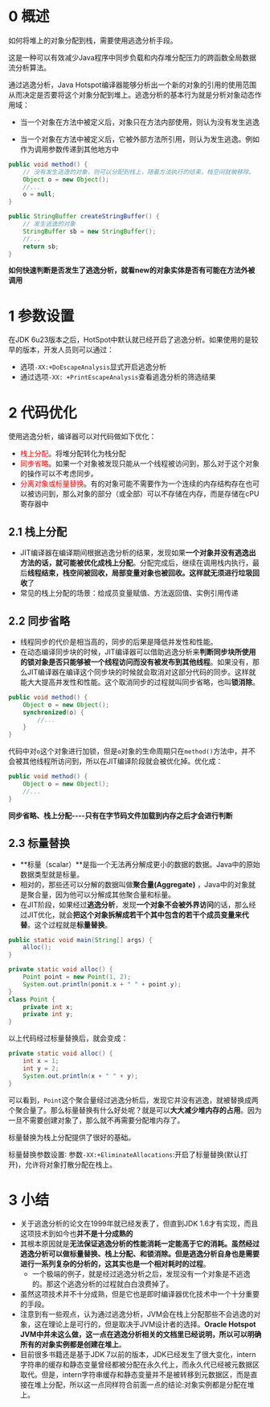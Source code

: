 # 0 概述

如何将堆上的对象分配到栈，需要使用逃逸分析手段。

这是一种可以有效减少Java程序中同步负载和内存堆分配压力的跨函数全局数据流分析算法。

通过逃逸分析，Java Hotspot编译器能够分析出一个新的对象的引用的使用范围从而决定是否要将这个对象分配到堆上。逃逸分析的基本行为就是分析对象动态作用域：

- 当一个对象在方法中被定义后，对象只在方法内部使用，则认为没有发生逃逸

- 当一个对象在方法中被定义后，它被外部方法所引用，则认为发生逃逸。例如作为调用参数传递到其他地方中

```java
public void method() {
    // 没有发生逃逸的对象，则可以分配到栈上，随着方法执行的结束，栈空间就被移除。
    Object o = new Object();
    //...
    o = null;
}

public StringBuffer createStringBuffer() {
    // 发生逃逸的对象
    StringBuffer sb = new StringBuffer();
    //...
    return sb;
}
```

**如何快速判断是否发生了逃逸分析，就看new的对象实体是否有可能在方法外被调用**

# 1 参数设置

在JDK 6u23版本之后，HotSpot中默认就已经开启了逃逸分析。如果使用的是较早的版本，开发人员则可以通过：

- 选项`-XX:+DoEscapeAnalysis`显式开启逃逸分析
- 通过选项`-XX: +PrintEscapeAnalysis`查看逃逸分析的筛选结果

# 2 代码优化

使用逃逸分析，编译器可以对代码做如下优化：

- <span style="color:red">栈上分配</span>。将堆分配转化为栈分配
- <span style="color:red">同步省略</span>。如果一个对象被发现只能从一个线程被访问到，那么对于这个对象的操作可以不考虑同步。
- <span style="color:red">分离对象或标量替换</span>。有的对象可能不需要作为一个连续的内存结构存在也可以被访问到，那么对象的部分（或全部）可以不存储在内存，而是存储在cPU寄存器中

## 2.1 栈上分配

- JIT编译器在编译期间根据逃逸分析的结果，发现如果**一个对象并没有逃逸出方法的话，就可能被优化成栈上分配**。分配完成后，继续在调用栈内执行，最后**线程结束，栈空间被回收，局部变量对象也被回收。这样就无须进行垃圾回收**了
- 常见的栈上分配的场景：给成员变量赋值、方法返回值、实例引用传递

## 2.2 同步省略

- 线程同步的代价是相当高的，同步的后果是降低并发性和性能。
- 在动态编译同步块的时候，JIT编译器可以借助逃逸分析来**判断同步块所使用的锁对象是否只能够被一个线程访问而没有被发布到其他线程**。如果没有，那么JIT编译器在编译这个同步块的时候就会取消对这部分代码的同步。这样就能大大提高并发性和性能。这个取消同步的过程就叫同步省略，也叫**锁消除**。

```java
public void method() {
    Object o = new Object();
    synchronized(o) {
        //...
    }
}
```

代码中对`o`这个对象进行加锁，但是`o`对象的生命周期只在`method()`方法中，并不会被其他线程所访问到，所以在JIT编译阶段就会被优化掉。优化成：

```java
public void method() {
    Object o = new Object();
	//...
}
```

**同步省略、栈上分配----只有在字节码文件加载到内存之后才会进行判断**

## 2.3 标量替换

- **标量（scalar）**是指一个无法再分解成更小的数据的数据。Java中的原始数据类型就是标量。
- 相对的，那些还可以分解的数据叫做**聚合量(Aggregate)** ，Java中的对象就是聚合量，因为他可以分解成其他聚合量和标量。
- 在JIT阶段，如果经过**逃逸分析**，发现**一个对象不会被外界访问**的话，那么经过JIT优化，就会**把这个对象拆解成若干个其中包含的若干个成员变量来代替**。这个过程就是**标量替换**。

```java
public static void main(String[] args) {
    alloc();
}

private static void alloc() {
    Point point = new Point(1, 2);
    System.out.println(ponit.x + " " + point.y);
}
class Point {
    private int x;
    private int y;
}
```

以上代码经过标量替换后，就会变成：

```java
private static void alloc() {
    int x = 1;
    int y = 2;
    System.out.println(x + " " + y);
}
```

可以看到，`Point`这个聚合量经过逃逸分析后，发现它并没有逃逸，就被替换成两个聚合量了。那么标量替换有什么好处呢？就是可以**大大减少堆内存的占用**。因为一旦不需要创建对象了，那么就不再需要分配堆内存了。

标量替换为栈上分配提供了很好的基础。

标量替换参数设置∶
参数`-XX:+EliminateAllocations`:开启了标量替换(默认打开)，允许将对象打散分配在栈上。

# 3 小结

- 关于逃逸分析的论文在1999年就已经发表了，但直到JDK 1.6才有实现，而且这项技术到如今也**并不是十分成熟的**
- 其根本原因就是**无法保证逃逸分析的性能消耗一定能高于它的消耗。虽然经过逃逸分析可以做标量替换、栈上分配、和锁消除。但是逃逸分析自身也是需要进行一系列复杂的分析的，这其实也是一个相对耗时的过程**。
  - 一个极端的例子，就是经过逃逸分析之后，发现没有一个对象是不逃逸的。那这个逃逸分析的过程就白白浪费掉了。
- 虽然这项技术并不十分成熟，但是它也是即时编译器优化技术中一个十分重要的手段。
- 注意到有一些观点，认为通过逃逸分析，JVM会在栈上分配那些不会逃逸的对象，这在理论上是可行的，但是取决于JVM设计者的选择。**Oracle Hotspot JVM中并未这么做，这一点在逃逸分析相关的文档里已经说明，所以可以明确所有的对象实例都是创建在堆上**。
- 目前很多书籍还是基于JDK 7以前的版本，JDK已经发生了很大变化，intern字符串的缓存和静态变量曾经都被分配在永久代上，而永久代已经被元数据区取代。但是，intern字符串缓存和静态变量并不是被转移到元数据区，而是直接在堆上分配，所以这一点同样符合前面一点的结论:对象实例都是分配在堆上。















